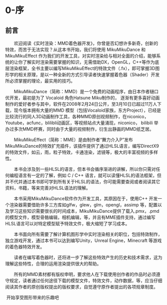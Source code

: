 # 0-序
## 前言
　　欢迎阅读《实时渲染：MMD着色器开发》，你曾是否幻想许多新奇，创新的特效，而苦于无法实现？从这本书开始，我们将使用 MikuMikuDance 和 MikuMikuEffect 作为我们的开发工具，对实时渲染给与相对全面的介绍，能够系统的让你了解实时渲染需要掌握的知识，无需借助DX，OpenGL，C++等作为底层渲染框架，全书主要以编写MikuMikuEffect的特效文件（.fx），即可掌握3D图形学的相关原理，是以一种全新的方式引导读者快速掌握着色器（Shader）开发所必须掌握的理论，最实用的技巧。

　　MikuMikuDance（简称：MMD）是一个免费的动画程序，由日本作者樋口优开发，最初是为了 Vocaloid 角色Hatsune Miku制作的， 逐渐有更多喜好动画制作的爱好者参与其中，软件在2008年2月24日公开，至3月10日已超过11万人下载，现今版本拥有大量的MMD 模型（包括Vocaloid家族，东方Project），已经是比较流行的同人3D动画制作工具，各种MMD原创视频制作，在niconico，Youtube，acfunc，blilibli动画区，等视频站点大量涌现，niconico， bilibili 举办过多次MMD杯赛，同时由于大量的视频制作，衍生出静画的MMD纸芝居。

　　MikuMikuEffect（简称：MME）是由制作者“舞力介入P”发布MikuMikuDance的特效扩充插件，该插件提供了通过HLSL语言，编写DirectX9的特效文件，如云，雨，粒子特效，卡通渲染，滤镜等，极大的丰富视频的多样性。

　　本书会涉及到一些HLSL的语言，但本书会循序渐进的讲解，所以你只需对任何编程语言有一定的了解，例如 C / C++ 语言，就可以读懂HLSL的语法框架，但并不代并通过本书即可学到所有关于HLSL的语法，你可能需要查阅或者阅读其它资料，书籍，等来完善对HLSL语法的理解。

　　本书采用MikuMikuDance软件作为开发工具，其原因在于，使用C++ 开发一个渲染器需要借助许多三方库如glfw，glew，glm，opengl，assimp 等，配置以及学习这些知识需要很长的时间成本，MikuMikuDance提供了载入.pmx，.pmd的模型文件，模型骨骼编辑，相机编辑，等，并且有MME插件支持，通过编写HLSL语言可以对特定模型赋予特效文件，极大缩短了学习成本。

　　本书面向所有需要了解计算机图形学中实时渲染相关的职位，包括特效制作，独立游戏开发，通过本书可以达到编写Unity，Unreal Engine，Minecraft 等游戏的着色器特效开发。

　　读者在编写着色器时，还将进一步了解这些特效产生的历史和技术需求，这为理解这些特性，合理的运用渲染提供很大的帮助。

　　所有的MMD素材都有版权申明，要求他人在下载使用创作者的作品时必须遵守规定，读者通过任何途径下载的模型文件，特效文件，动作数据，等，应当仔细阅读其作者的原创版权提出的版权要求，自觉遵守原作者提出的各项规章制度。



​																		开始享受图形带来的乐趣吧